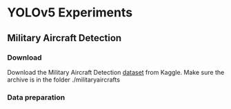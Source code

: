 # YOLOv5 Experiments

## Military Aircraft Detection

### Download

Download the Military Aircraft Detection [dataset](https://www.kaggle.com/datasets/a2015003713/militaryaircraftdetectiondataset) from Kaggle.
Make sure the archive is in the folder ./militaryaircrafts

### Data preparation

